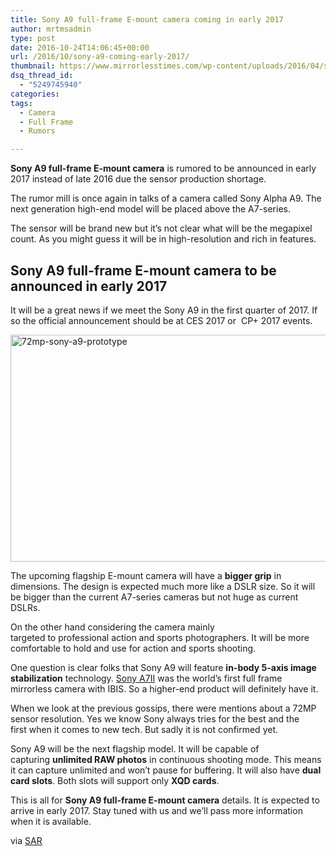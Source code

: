```yaml
---
title: Sony A9 full-frame E-mount camera coming in early 2017
author: mrtmsadmin
type: post
date: 2016-10-24T14:06:45+00:00
url: /2016/10/sony-a9-coming-early-2017/
thumbnail: https://www.mirrorlesstimes.com/wp-content/uploads/2016/04/sony-a9-specs-appeared-online.jpg
dsq_thread_id:
  - "5249745940"
categories:
tags:
  - Camera
  - Full Frame
  - Rumors

---
```

**Sony A9 full-frame E-mount camera** is rumored to be announced in early 2017 instead of late 2016 due the sensor production shortage.

The rumor mill is once again in talks of a camera called Sony Alpha A9. The next generation high-end model will be placed above the A7-series.

The sensor will be brand new but it&#8217;s not clear what will be the megapixel count. As you might guess it will be in high-resolution and rich in features.<!--more-->

## Sony A9 full-frame E-mount camera to be announced in early 2017

It will be a great news if we meet the Sony A9 in the first quarter of 2017. If so the official announcement should be at CES 2017 or  CP+ 2017 events.

[<img class="aligncenter size-full wp-image-224" src="https://i2.wp.com/www.mirrorlesstimes.com/wp-content/uploads/2016/05/72mp-sony-a9-prototype.jpg?resize=600%2C363&#038;ssl=1" alt="72mp-sony-a9-prototype" width="600" height="363" srcset="https://i2.wp.com/www.mirrorlesstimes.com/wp-content/uploads/2016/05/72mp-sony-a9-prototype.jpg?w=2048&ssl=1 2048w, https://i2.wp.com/www.mirrorlesstimes.com/wp-content/uploads/2016/05/72mp-sony-a9-prototype.jpg?resize=300%2C181&ssl=1 300w, https://i2.wp.com/www.mirrorlesstimes.com/wp-content/uploads/2016/05/72mp-sony-a9-prototype.jpg?resize=768%2C464&ssl=1 768w, https://i2.wp.com/www.mirrorlesstimes.com/wp-content/uploads/2016/05/72mp-sony-a9-prototype.jpg?resize=1024%2C619&ssl=1 1024w, https://i2.wp.com/www.mirrorlesstimes.com/wp-content/uploads/2016/05/72mp-sony-a9-prototype.jpg?w=1200&ssl=1 1200w, https://i2.wp.com/www.mirrorlesstimes.com/wp-content/uploads/2016/05/72mp-sony-a9-prototype.jpg?w=1800&ssl=1 1800w" sizes="(max-width: 600px) 100vw, 600px" data-recalc-dims="1" />][1]

The upcoming flagship E-mount camera will have a **bigger grip** in dimensions. The design is expected much more like a DSLR size. So it will be bigger than the current A7-series cameras but not huge as current DSLRs.

On the other hand considering the camera mainly targeted to professional action and sports photographers. It will be more comfortable to hold and use for action and sports shooting.

One question is clear folks that Sony A9 will feature **in-body 5-axis image stabilization** technology. [Sony A7II][2] was the world’s first full frame mirrorless camera with IBIS. So a higher-end product will definitely have it.

When we look at the previous gossips, there were mentions about a 72MP sensor resolution. Yes we know Sony always tries for the best and the first when it comes to new tech. But sadly it is not confirmed yet.

Sony A9 will be the next flagship model. It will be capable of capturing **unlimited RAW photos** in continuous shooting mode. This means it can capture unlimited and won’t pause for buffering. It will also have **dual card slots**. Both slots will support only **XQD cards**.

This is all for **Sony A9 full-frame E-mount camera** details. It is expected to arrive in early 2017. Stay tuned with us and we’ll pass more information when it is available.

via <a title="" href="http://www.sonyalpharumors.com/sony-a6500-now-sony-a9-3-months/" target="_blank" rel="nofollow">SAR</a>

 [1]: https://i2.wp.com/www.mirrorlesstimes.com/wp-content/uploads/2016/05/72mp-sony-a9-prototype.jpg?ssl=1
 [2]: http://amzn.to/2ejkOmH